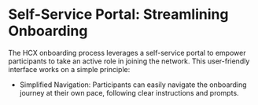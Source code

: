 # Self-Service Portal: Streamlining Onboarding

The HCX onboarding process leverages a self-service portal to empower participants to take an active role in joining the network. This user-friendly interface works on a simple principle:&#x20;

* Simplified Navigation: Participants can easily navigate the onboarding journey at their own pace, following clear instructions and prompts.
